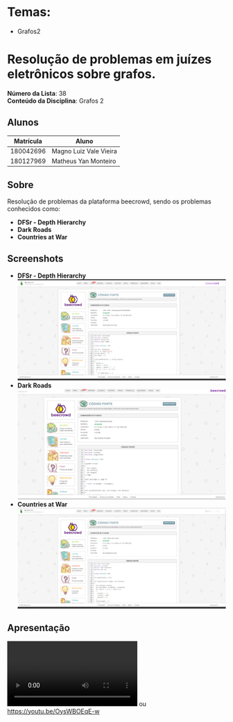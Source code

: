 

# Temas:
 - Grafos2

 

# Resolução de problemas em juízes eletrônicos sobre grafos.

**Número da Lista**: 38<br>
**Conteúdo da Disciplina**: Grafos 2<br>

## Alunos
|Matrícula | Aluno |
| -- | -- |
| 180042696  |  Magno Luiz Vale Vieira |
| 180127969  |  Matheus Yan Monteiro |

## Sobre 
Resolução de problemas da plataforma beecrowd, sendo os problemas conhecidos como: 

- **DFSr - Depth Hierarchy** <br>
- **Dark Roads**<br>
- **Countries at War** <br>



## Screenshots

- **DFSr - Depth Hierarchy** <br>
![DFSr](https://github.com/projeto-de-algoritmos/Grafos2_Problem-solving/blob/8f12402c165b8966727f0cdba4f26e32bedb3bb4/screenshots/DFSr.png)
- **Dark Roads**<br>
![Dark Roads](https://github.com/projeto-de-algoritmos/Grafos2_Problem-solving/blob/8f12402c165b8966727f0cdba4f26e32bedb3bb4/screenshots/EstradasEscuras.png)
- **Countries at War** <br>
![Countries at War](https://github.com/projeto-de-algoritmos/Grafos2_Problem-solving/blob/8f12402c165b8966727f0cdba4f26e32bedb3bb4/screenshots/PaisesEmGuerra.png)



## Apresentação 
![Apresentação no git](https://github.com/projeto-de-algoritmos/Grafos2_Problem-solving/blob/8f12402c165b8966727f0cdba4f26e32bedb3bb4/apresentacao/Grafos2_Dupla38.mp4)
ou https://youtu.be/OysWBOEqE-w